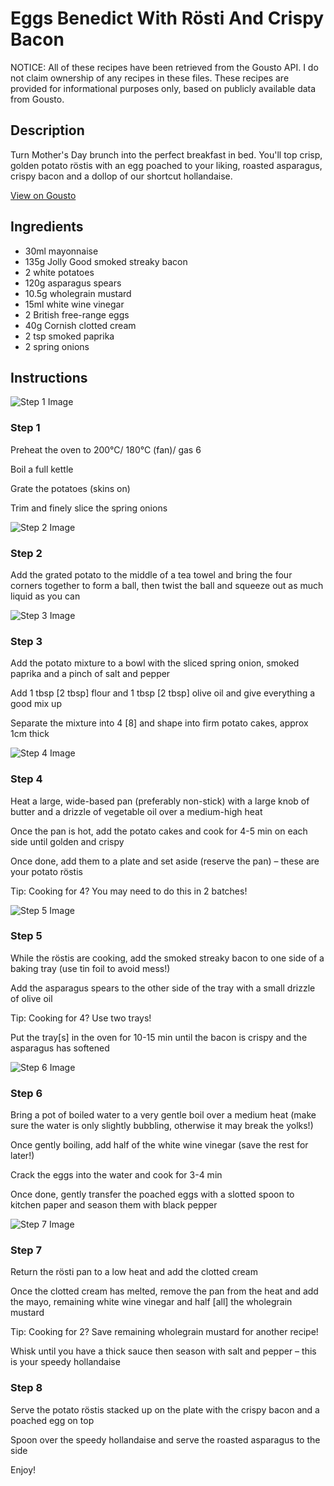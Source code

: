 # Eggs Benedict With Rösti And Crispy Bacon

NOTICE: All of these recipes have been retrieved from the Gousto API. I do not claim ownership of any recipes in these files. These recipes are provided for informational purposes only, based on publicly available data from Gousto.

## Description

Turn Mother's Day brunch into the perfect breakfast in bed. You'll top crisp, golden potato röstis with an egg poached to your liking, roasted asparagus, crispy bacon and a dollop of our shortcut hollandaise.

[View on Gousto](https://www.gousto.co.uk/recipes/cookbook/eggs-benedict-with-rosti-crispy-bacon)

## Ingredients

- 30ml mayonnaise
- 135g Jolly Good smoked streaky bacon
- 2 white potatoes
- 120g asparagus spears
- 10.5g wholegrain mustard
- 15ml white wine vinegar
- 2 British free-range eggs
- 40g Cornish clotted cream
- 2 tsp smoked paprika
- 2 spring onions

## Instructions

![Step 1 Image](https://production-media.gousto.co.uk/cms/recipe-step-image/step-1-1614004427040-x200.jpg)

### Step 1

Preheat the oven to 200°C/ 180°C (fan)/ gas 6

Boil a full kettle

Grate the potatoes (skins on)

Trim and finely slice the spring onions

![Step 2 Image](https://production-media.gousto.co.uk/cms/recipe-step-image/step-2-1614004442269-x200.jpg)

### Step 2

Add the grated potato to the middle of a tea towel and bring the four corners together to form a ball, then twist the ball and squeeze out as much liquid as you can

![Step 3 Image](https://production-media.gousto.co.uk/cms/recipe-step-image/step-3-1614004454585-x200.jpg)

### Step 3

Add the potato mixture to a bowl with the sliced spring onion, smoked paprika and a pinch of salt and pepper

Add 1 tbsp <span class="text-danger">[2 tbsp]</span> flour and 1 tbsp <span class="text-danger">[2 tbsp]</span> olive oil and give everything a good mix up

Separate the mixture into 4 <span class="text-danger">[8]</span> and shape into firm potato cakes, approx 1cm thick

![Step 4 Image](https://production-media.gousto.co.uk/cms/recipe-step-image/step-4-1614004495212-x200.jpg)

### Step 4

Heat a large, wide-based pan (preferably non-stick) with a large knob of butter and a drizzle of vegetable oil over a medium-high heat

Once the pan is hot, add the potato cakes and cook for 4-5 min on each side until golden and crispy

Once done, add them to a plate and set aside (reserve the pan) – these are your potato röstis

Tip: Cooking for 4? You may need to do this in 2 batches!

![Step 5 Image](https://production-media.gousto.co.uk/cms/recipe-step-image/step-5-1614004506449-x200.jpg)

### Step 5

While the röstis are cooking, add the smoked streaky bacon to one side of a baking tray (use tin foil to avoid mess!)

Add the asparagus spears to the other side of the tray with a small drizzle of olive oil

Tip: Cooking for 4? Use two trays!

Put the tray<span class="text-danger">[s]</span> in the oven for 10-15 min until the bacon is crispy and the asparagus has softened

![Step 6 Image](https://production-media.gousto.co.uk/cms/recipe-step-image/step-6-1614004516075-x200.jpg)

### Step 6

Bring a pot of boiled water to a very gentle boil over a medium heat (make sure the water is only slightly bubbling, otherwise it may break the yolks!)

Once gently boiling, add half of the white wine vinegar (save the rest for later!)

Crack the eggs into the water and cook for 3-4 min

Once done, gently transfer the poached eggs with a slotted spoon to kitchen paper and season them with black pepper

![Step 7 Image](https://production-media.gousto.co.uk/cms/recipe-step-image/step-7-1614004558218-x200.jpg)

### Step 7

Return the rösti pan to a low heat and add the clotted cream

Once the clotted cream has melted, remove the pan from the heat and add the mayo, remaining white wine vinegar and half <span class="text-danger">[all] </span>the wholegrain mustard

Tip: Cooking for 2? Save remaining wholegrain mustard for another recipe!

Whisk until you have a thick sauce then season with salt and pepper – this is your speedy hollandaise

### Step 8

Serve the potato röstis stacked up on the plate with the crispy bacon and a poached egg on top

Spoon over the speedy hollandaise and serve the roasted asparagus to the side

Enjoy!


